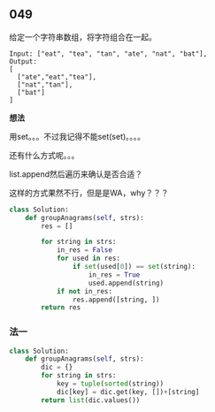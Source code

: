 ## 049

给定一个字符串数组，将字符组合在一起。

```
Input: ["eat", "tea", "tan", "ate", "nat", "bat"],
Output:
[
  ["ate","eat","tea"],
  ["nat","tan"],
  ["bat"]
]
```

**想法**

用set。。。不过我记得不能set(set)。。。。

还有什么方式呢。。。

list.append然后遍历来确认是否合适？

这样的方式果然不行，但是是WA，why？？？

```py
class Solution:
    def groupAnagrams(self, strs):
        res = []

        for string in strs:
            in_res = False
            for used in res:
                if set(used[0]) == set(string):
                    in_res = True
                    used.append(string)
            if not in_res:
                res.append([string, ])
        return res
```

### 法一

```py
class Solution:
    def groupAnagrams(self, strs):
        dic = {}
        for string in strs:
            key = tuple(sorted(string))
            dic[key] = dic.get(key, [])+[string]
        return list(dic.values())
        
```

